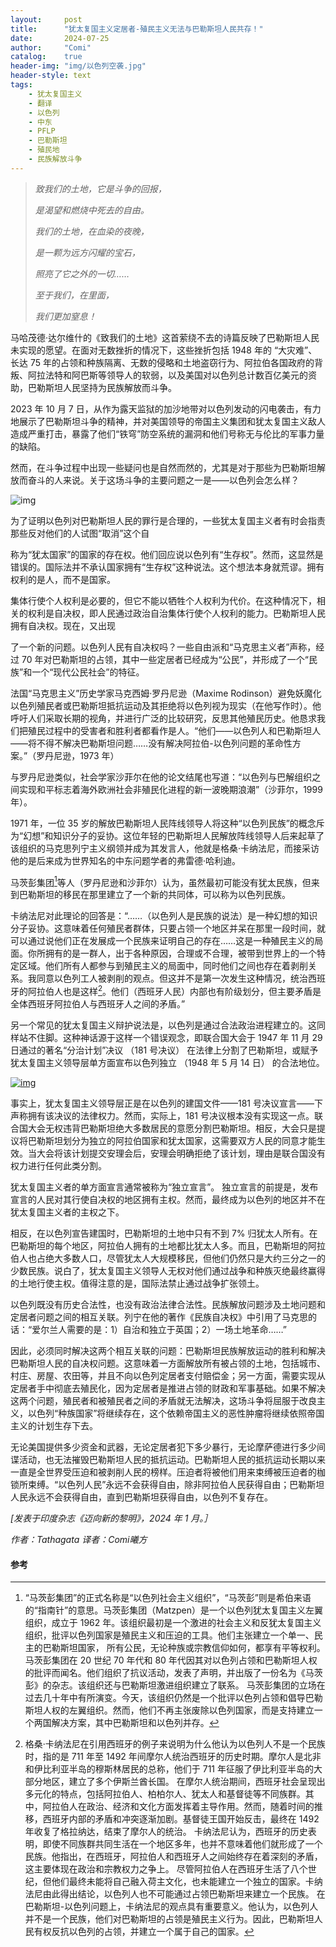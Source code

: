 ```yaml
---
layout:     post
title:      "犹太复国主义定居者-殖民主义无法与巴勒斯坦人民共存！"
date:       2024-07-25
author:     "Comi"
catalog:    true
header-img: "img/以色列空袭.jpg"
header-style: text
tags:
    - 犹太复国主义
    - 翻译
    - 以色列
    - 中东
    - PFLP
    - 巴勒斯坦
    - 殖民地
    - 民族解放斗争
---
```

> *致我们的土地，它是斗争的回报，*
>
> *是渴望和燃烧中死去的自由。*
>
> *我们的土地，在血染的夜晚，*
>
> *是一颗为远方闪耀的宝石，*
>
> *照亮了它之外的一切……*
>
> *至于我们，在里面，*
>
> *我们更加窒息！*

马哈茂德·达尔维什的《致我们的土地》这首萦绕不去的诗篇反映了巴勒斯坦人民未实现的愿望。在面对无数挫折的情况下，这些挫折包括 1948 年的 “大灾难”、长达 75 年的占领和种族隔离、无数的侵略和土地盗窃行为、阿拉伯各国政府的背叛、阿拉法特和阿巴斯等领导人的软弱，以及美国对以色列总计数百亿美元的资助，巴勒斯坦人民坚持为民族解放而斗争。

2023 年 10 月 7 日，从作为露天监狱的加沙地带对以色列发动的闪电袭击，有力地展示了巴勒斯坦斗争的精神，并对美国领导的帝国主义集团和犹太复国主义敌人造成严重打击，暴露了他们“铁穹”防空系统的漏洞和他们号称无与伦比的军事力量的缺陷。

然而，在斗争过程中出现一些疑问也是自然而然的，尤其是对于那些为巴勒斯坦解放而奋斗的人来说。关于这场斗争的主要问题之一是——以色列会怎么样？

![img](https://xifang.noblogs.org/files/2024/07/F9WPRtga0AAa0kW.jpg)

为了证明以色列对巴勒斯坦人民的罪行是合理的，一些犹太复国主义者有时会指责那些反对他们的人试图“取消”这个自

称为“犹太国家”的国家的存在权。他们回应说以色列有“生存权”。然而，这显然是错误的。国际法并不承认国家拥有“生存权”这种说法。这个想法本身就荒谬。拥有权利的是人，而不是国家。

集体行使个人权利是必要的，但它不能以牺牲个人权利为代价。在这种情况下，相关的权利是自决权，即人民通过政治自治集体行使个人权利的能力。巴勒斯坦人民拥有自决权。现在，又出现

了一个新的问题。以色列人民有自决权吗？一些自由派和“马克思主义者”声称，经过 70 年对巴勒斯坦的占领，其中一些定居者已经成为“公民”，并形成了一个“民族”和一个“现代公民社会”的特征。

法国“马克思主义”历史学家马克西姆·罗丹尼逊（Maxime Rodinson）避免妖魔化以色列殖民者或巴勒斯坦抵抗运动及其拒绝将以色列视为现实（在他写作时）。他呼吁人们采取长期的视角，并进行广泛的比较研究，反思其他殖民历史。他恳求我们把殖民过程中的受害者和胜利者都看作是人。“他们——以色列人和巴勒斯坦人——将不得不解决巴勒斯坦问题……没有解决阿拉伯-以色列问题的革命性方案。”（罗丹尼逊，1973 年）

与罗丹尼逊类似，社会学家沙菲尔在他的论文结尾也写道：“以色列与巴解组织之间实现和平标志着海外欧洲社会非殖民化进程的新一波晚期浪潮”（沙菲尔，1999 年）。

1971 年，一位 35 岁的解放巴勒斯坦人民阵线领导人将这种“以色列民族”的概念斥为“幻想”和知识分子的妥协。这位年轻的巴勒斯坦人民解放阵线领导人后来起草了该组织的马克思列宁主义纲领并成为其发言人，他就是格桑·卡纳法尼，而接采访他的是后来成为世界知名的中东问题学者的弗雷德·哈利迪。

马茨彭集团[^1]等人（罗丹尼逊和沙菲尔）认为，虽然最初可能没有犹太民族，但来到巴勒斯坦的移民在那里建立了一个新的共同体，可以称为以色列民族。

卡纳法尼对此理论的回答是：“……（以色列人是民族的说法）是一种幻想的知识分子妥协。这意味着任何殖民者群体，只要占领一个地区并呆在那里一段时间，就可以通过说他们正在发展成一个民族来证明自己的存在……这是一种殖民主义的局面。你所拥有的是一群人，出于各种原因，合理或不合理，被带到世界上的一个特定区域。他们所有人都参与到殖民主义的局面中，同时他们之间也存在着剥削关系。我同意以色列工人被剥削的观点。但这并不是第一次发生这种情况，统治西班牙的阿拉伯人也是这样[^2]。他们（西班牙人民）内部也有阶级划分，但主要矛盾是全体西班牙阿拉伯人与西班牙人之间的矛盾。”

另一个常见的犹太复国主义辩护说法是，以色列是通过合法政治进程建立的。这同样站不住脚。这种神话源于这样一个错误观念，即联合国大会于 1947 年 11 月 29 日通过的著名“分治计划”决议 （181 号决议） 在法律上分割了巴勒斯坦，或赋予犹太复国主义领导层单方面宣布以色列独立 （1948 年 5 月 14 日） 的合法地位。

[![img](https://xifang.noblogs.org/files/2024/07/bee1d3cf-6fb8-460b-992d-3fd7471dc145_1000x604.jpg)](https://xifang.noblogs.org/files/2024/07/bee1d3cf-6fb8-460b-992d-3fd7471dc145_1000x604.jpg)

事实上，犹太复国主义领导层正是在以色列的建国文件——181 号决议宣言——下声称拥有该决议的法律权力。然而，实际上，181 号决议根本没有实现这一点。联合国大会无权违背巴勒斯坦绝大多数居民的意愿分割巴勒斯坦。相反，大会只是提议将巴勒斯坦划分为独立的阿拉伯国家和犹太国家，这需要双方人民的同意才能生效。当大会将该计划提交安理会后，安理会明确拒绝了该计划，理由是联合国没有权力进行任何此类分割。

犹太复国主义者的单方面宣言通常被称为“独立宣言”。 独立宣言的前提是，发布宣言的人民对其行使自决权的地区拥有主权。然而，最终成为以色列的地区并不在犹太复国主义者的主权之下。

相反，在以色列宣告建国时，巴勒斯坦的土地中只有不到 7% 归犹太人所有。在巴勒斯坦的每个地区，阿拉伯人拥有的土地都比犹太人多。而且，巴勒斯坦的阿拉伯人也占绝大多数人口，尽管犹太人大规模移民，但他们仍然只是大约三分之一的少数民族。说白了，犹太复国主义领导人无权对他们通过战争和种族灭绝最终赢得的土地行使主权。值得注意的是，国际法禁止通过战争扩张领土。

以色列既没有历史合法性，也没有政治法律合法性。民族解放问题涉及土地问题和定居者问题之间的相互关联。列宁在他的著作《民族自决权》中引用了马克思的话：“爱尔兰人需要的是：1）自治和独立于英国；2）一场土地革命……”

因此，必须同时解决这两个相互关联的问题：巴勒斯坦民族解放运动的胜利和解决巴勒斯坦人民的自决权问题。这意味着一方面解放所有被占领的土地，包括城市、村庄、房屋、农田等，并且不向以色列定居者支付赔偿金；另一方面，需要实现从定居者手中彻底去殖民化，因为定居者是推进占领的财政和军事基础。如果不解决这两个问题，殖民者和被殖民者之间的矛盾就无法解决，这场斗争将屈服于改良主义，以色列“种族国家”将继续存在，这个依赖帝国主义的恶性肿瘤将继续依照帝国主义的计划生存下去。

无论美国提供多少资金和武器，无论定居者犯下多少暴行，无论摩萨德进行多少间谍活动，也无法摧毁巴勒斯坦人民的抵抗运动。巴勒斯坦人民的抵抗运动长期以来一直是全世界受压迫和被剥削人民的榜样。压迫者将被他们用来束缚被压迫者的枷锁所束缚。“以色列人民”永远不会获得自由，除非阿拉伯人民获得自由；巴勒斯坦人民永远不会获得自由，直到巴勒斯坦获得自由，以色列不复存在。

*[发表于印度杂志《迈向新的黎明》，2024 年 1 月。］*

 *作者：Tathagata*
*译者：Comi曦方*

#### 参考

[^1]: “马茨彭集团”的正式名称是“以色列社会主义组织”，“马茨彭”则是希伯来语的“指南针”的意思。马茨彭集团（Matzpen）是一个以色列犹太复国主义左翼组织，成立于 1962 年。该组织最初是一个激进的社会主义和反犹太复国主义组织，批评以色列国家是殖民主义和压迫的工具。他们主张建立一个单一、民主的巴勒斯坦国家， 所有公民，无论种族或宗教信仰如何，都享有平等权利。 马茨彭集团在 20 世纪 70 年代和 80 年代因其对以色列占领和巴勒斯坦人权的批评而闻名。他们组织了抗议活动，发表了声明，并出版了一份名为《马茨彭》的杂志。该组织还与巴勒斯坦激进组织建立了联系。 马茨彭集团的立场在过去几十年中有所演变。今天，该组织仍然是一个批评以色列占领和倡导巴勒斯坦人权的左翼组织。然而，他们不再主张废除以色列国家，而是支持建立一个两国解决方案，其中巴勒斯坦和以色列并存。
[^2]: 格桑·卡纳法尼在引用西班牙的例子来说明为什么他认为以色列人不是一个民族时，指的是 711 年至 1492 年间摩尔人统治西班牙的历史时期。摩尔人是北非和伊比利亚半岛的穆斯林居民的总称，他们于 711 年征服了伊比利亚半岛的大部分地区，建立了多个伊斯兰酋长国。 在摩尔人统治期间，西班牙社会呈现出多元化的特点，包括阿拉伯人、柏柏尔人、犹太人和基督徒等不同族群。其中，阿拉伯人在政治、经济和文化方面发挥着主导作用。然而，随着时间的推移，西班牙内部的矛盾和冲突逐渐加剧。基督徒王国开始反击，最终在 1492 年收复了格拉纳达，结束了摩尔人的统治。 卡纳法尼认为，西班牙的历史表明，即使不同族群共同生活在一个地区多年，也并不意味着他们就形成了一个民族。他指出，在西班牙，阿拉伯人和西班牙人之间始终存在着深刻的矛盾，这主要体现在政治和宗教权力之争上。 尽管阿拉伯人在西班牙生活了八个世纪，但他们最终未能将自己融入荷主文化，也未能建立一个独立的国家。卡纳法尼由此得出结论，以色列人也不可能通过占领巴勒斯坦来建立一个民族。 在巴勒斯坦-以色列问题上，卡纳法尼的观点具有重要意义。他认为，以色列人并不是一个民族，他们对巴勒斯坦的占领是殖民主义行为。因此，巴勒斯坦人民有权反抗以色列的占领，并建立一个属于自己的国家。